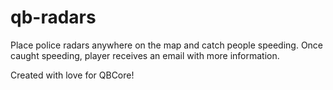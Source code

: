 # qb-radars
Place police radars anywhere on the map and catch people speeding. Once caught speeding, player receives an email with more information.

Created with love for QBCore! 
